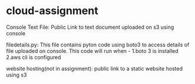 # cloud-assignment

Console Text File:
Public Link to text document uploaded on s3 using console 

filedetails.py:
This file contains pyton code using boto3 to access details of file uploaded on console.
This code will run when -
1.boto 3 is installed 
2.aws cli is configured

website hosting(not in assignment):
public link to a static website hosted using s3 
